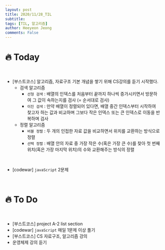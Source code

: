 ```yaml
---
layout: post
title: 2020/11/28_TIL
subtitle:
tags: [TIL, 알고리즘]
author: Heeyeon Jeong
comments: False
---
```


# 🔥 Today

<br>

- [부스트코스] 알고리즘, 자료구조 기본 개념을 쌓기 위해 CS강의를 듣기 시작했다.
  - 검색 알고리즘
    - `선형 검색` : 배열의 인덱스를 처음부터 끝까지 하나씩 증가시키면서 방문하여 그 값이 속하는지를 검사 (= 순서대로 검사)
    - `이진 검색` : 만약 배열이 정렬되어 있다면, 배열 중간 인덱스부터 시작하여 찾고자 하는 값과 비교하며 그보다 작은 인덱스 또는 큰 인덱스로 이동을 반복하며 검사
  - 정렬 알고리즘
    - `버블 정렬` : 두 개의 인접한 자료 값을 비교하면서 위치를 교환하는 방식으로 정렬
    - `선택 정렬` : 배열 안의 자료 중 가장 작은 수(혹은 가장 큰 수)를 찾아 첫 번째 위치(혹은 가장 마지막 위치)의 수와 교환해주는 방식의 정렬

<br>

- [codewar] `javaScript` 2문제

<br>

# 🔥 To Do

<br>

- [부스트코스] project A-2 list section
- [codewar] `javaScript` 매일 1문제 이상 풀기
- [부스트코스] CS 자료구조, 알고리즘 강의
- 운영체제 강의 듣기
